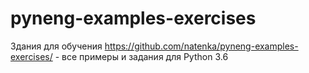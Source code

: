 # pyneng-examples-exercises

Здания для обучения
https://github.com/natenka/pyneng-examples-exercises/ - все примеры и задания для Python 3.6


